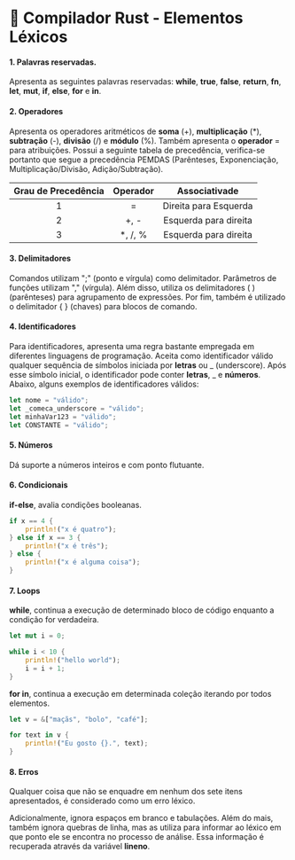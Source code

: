 # 🦀 Compilador Rust - Elementos Léxicos

#### 1. Palavras reservadas.

 Apresenta as seguintes palavras reservadas: **while**, **true**, **false**, **return**, **fn**, **let**, **mut**, **if**, **else**, **for** e **in**.

#### 2. Operadores

 Apresenta os operadores aritméticos de **soma** (+), **multiplicação** (*), **subtração** (-), **divisão** (/) e **módulo** (%). Também apresenta o **operador** = para atribuições. Possui a seguinte tabela de precedência, verifica-se portanto que segue a precedência PEMDAS (Parênteses, Exponenciação, Multiplicação/Divisão, Adição/Subtração).

| Grau de Precedência | Operador | Associativade|
|:-------------------:|:--------:|:-----------:|
|          1          |     =    | Direita para Esquerda |
|          2          |     +, -    | Esquerda para direita |
|          3          |     *, /, %    | Esquerda para direita |

#### 3. Delimitadores

Comandos utilizam ";" (ponto e vírgula) como delimitador. Parâmetros de funções utilizam "," (vírgula). Além disso,  utiliza os delimitadores ( ) (parênteses) para agrupamento de expressões. Por fim, também é utilizado o delimitador { } (chaves) para blocos de comando.

#### 4. Identificadores

Para identificadores, apresenta uma regra bastante empregada em diferentes linguagens de programação. Aceita como identificador válido qualquer sequência de símbolos iniciada por **letras** ou _ (underscore). Após esse símbolo inicial, o identificador pode conter **letras**, _ e **números**. Abaixo, alguns exemplos de identificadores válidos:

```rust
let nome = "válido";
let _comeca_underscore = "válido";
let minhaVar123 = "válido";
let CONSTANTE = "válido";
```

#### 5. Números

Dá suporte a números inteiros e com ponto flutuante.

#### 6. Condicionais

**if-else**, avalia condições booleanas.
```rust
if x == 4 {
    println!("x é quatro");
} else if x == 3 {
    println!("x é três");
} else {
    println!("x é alguma coisa");
}
```

#### 7. Loops

**while**, continua a execução de determinado bloco de código enquanto a condição for verdadeira. 
```rust
let mut i = 0;

while i < 10 {
    println!("hello world");
    i = i + 1;
}
```
**for in**, continua a execução em determinada coleção iterando por todos elementos.
```rust
let v = &["maçãs", "bolo", "café"];

for text in v {
    println!("Eu gosto {}.", text);
}
```

#### 8. Erros
Qualquer coisa que não se enquadre em nenhum dos sete itens apresentados, é considerado como um erro léxico.

Adicionalmente,  ignora espaços em branco e tabulações. Além do mais,  também ignora quebras de linha, mas as utiliza para informar ao léxico em que ponto ele se encontra no processo de análise. Essa informação é recuperada através da variável **lineno**.